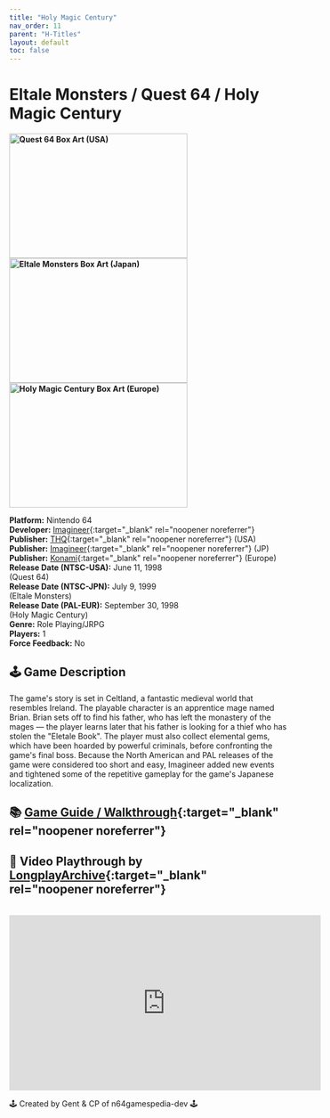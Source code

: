 ```yaml
---
title: "Holy Magic Century"
nav_order: 11
parent: "H-Titles"
layout: default
toc: false
---
```


# Eltale Monsters / Quest 64 / Holy Magic Century

<b>
<img src="https://images.launchbox-app.com/7dbe7358-ad53-48a7-a695-2ea00a0247a6.png" alt="Quest 64 Box Art (USA)" width="320" height="224" />
<img src="https://images.launchbox-app.com/229c5592-d175-492c-bb41-e69368ff78b3.jpg" alt="Eltale Monsters Box Art (Japan)" width="320" height="224" />
<img src="https://images.launchbox-app.com/eebf368a-98fe-4f85-be16-52e7d1066ece.jpg" alt="Holy Magic Century Box Art (Europe)" width="320" height="224" />
</b>

**Platform:** Nintendo 64  
**Developer:** [Imagineer](https://en.wikipedia.org/wiki/Imagineer_(Japanese_company)){:target="_blank" rel="noopener noreferrer"}  
**Publisher:** [THQ](https://en.wikipedia.org/wiki/THQ){:target="_blank" rel="noopener noreferrer"} (USA)  
**Publisher:** [Imagineer](https://en.wikipedia.org/wiki/Imagineer_(Japanese_company)){:target="_blank" rel="noopener noreferrer"} (JP)  
**Publisher:** [Konami](https://en.wikipedia.org/wiki/Konami){:target="_blank" rel="noopener noreferrer"} (Europe)  
**Release Date (NTSC-USA):** June 11, 1998  
(Quest 64)  
**Release Date (NTSC-JPN):** July 9, 1999  
(Eltale Monsters)  
**Release Date (PAL-EUR):** September 30, 1998  
(Holy Magic Century)  
**Genre:** Role Playing/JRPG  
**Players:** 1  
**Force Feedback:** No  

## 🕹️ Game Description
The game's story is set in Celtland, a fantastic medieval world that resembles Ireland. The playable character is an apprentice mage named Brian. Brian sets off to find his father, who has left the monastery of the mages — the player learns later that his father is looking for a thief who has stolen the "Eletale Book". The player must also collect elemental gems, which have been hoarded by powerful criminals, before confronting the game's final boss. Because the North American and PAL releases of the game were considered too short and easy, Imagineer added new events and tightened some of the repetitive gameplay for the game's Japanese localization.

## 📚 [Game Guide / Walkthrough](https://gamefaqs.gamespot.com/n64/198386-quest-64/faqs/42994){:target="_blank" rel="noopener noreferrer"}

## 🎥 Video Playthrough by [LongplayArchive](https://www.youtube.com/channel/UCM8XzXipyTsylZ_WsGKmdKQ){:target="_blank" rel="noopener noreferrer"}
<br />
<iframe width="560" height="315" src="https://www.youtube.com/embed/Rm255pt7jAo" title="Eltale Monsters Gameplay" frameborder="0" allowfullscreen></iframe>

🕹️ Created by Gent & CP of n64gamespedia-dev 🕹️  
<!-- Vault Format: n64gamespedia-dev -->  
<!-- Protocol Source: _vault-specs/format-protocol.md -->
